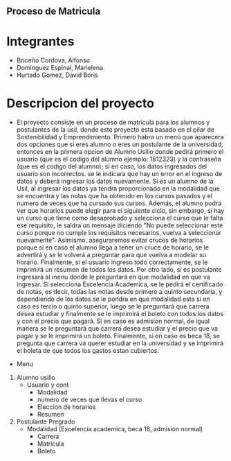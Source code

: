 ## Proceso de Matricula


# Integrantes

* Briceño Cordova, Alfonso
* Dominguez Espinal, Marielena
* Hurtado Gomez, David Boris

# Descripcion del proyecto

* El proyecto consiste en un proceso de matricula para los alumnos y postulantes de la usil, donde este proyecto esta
basado en el pilar de Sostenibilidad y Emprendimiento. Primero habra un menú que aparecera dos opciones que si eres alumno o eres un postulante de la universidad; entonces en la primera opcion de Alumno Usilio donde pedirá primero el usuario (que es el codigo del alumno ejemplo: 1812323) y la contraseña (que es el codigo del alumno); si en caso, los datos ingresados del usuario son incorrectos. se le indicara que hay un error en el ingreso de datos y deberá ingresar los datos nuevamente. Si es un alumno de la Usil, al ingresar los datos ya tendra proporcionado en la modalidad que se encuentra y las notas que ha obtenido en los cursos pasados y el numero de veces que ha cursado sus cursos. Además, el alumno podra ver que horarios puede elegir para el siguiente ciclo, sin embargo, si hay un curso que tiene como desaprobado y selecciona el curso que le falta ese requisito, le saldra un mensaje diciendo "No puede seleccionar este curso porque no cumple los requisitos necesarios, vuelva a seleccionar nuevamente". Asimismo, aseguraremos evitar cruces de horarios porque si en caso el alumno llega a tener un cruce de horario, se le advertirá y se le volverá a preguntar para que vuelva a modelar su horario. Finalmente, si el usuario ingreso todo correctamente, se le imprimirá un resumen de todos los datos. Por otro lado, si es postulante ingresará al menu donde le preguntará en que modalidad en que va ingresar. Si selecciona Excelencia Academica, se le pedirá el certificado de notas, es decir, todas las notas desde primero a quinto secundaria, y dependiendo de los datos se le pondra en que modalidad esta si en caso es tercio o quinto superior, luego se le preguntará que carrera desea estudiar y finalmente se le imprimirá el boleto con todos los datos y con el precio que pagará. Si en caso es admision normal, de igual manera se le preguntará que carrera desea estudiar y el precio que va pagar y se le imprimirá un boleto. Finalmente, si en caso es beca 18, se pregunta que carrera va querer estudiar en la universidad y se imprimirá el boleta de que todos los gastos estan cubiertos.

* Menu 
1. Alumno usilio
	- Usuario y cont
		- Modalidad
		- numero de veces que llevas el curso
		- Eleccion de horarios
        - Resumen
2. Postulante Pregrado
	- Modalidad (Excelencia academica, beca 18, admision normal)
		- Carrera
		- Matricula
		- Boleto